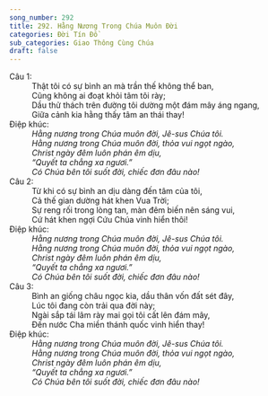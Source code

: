 ```yaml
---
song_number: 292
title: 292. Hằng Nương Trong Chúa Muôn Đời
categories: Đời Tín Đồ
sub_categories: Giao Thông Cùng Chúa
draft: false
---
```

<dl><dt>Câu 1:</dt><dd data-verse="1">Thật tôi có sự bình an mà trần thế không thể ban, <br/>Cũng không ai đoạt khỏi tâm tôi rày; <br/>Dầu thử thách trên đường tôi dường một đám mây áng ngang, <br/>Giữa cảnh kia hằng thấy tâm an thái thay! </dd><dt>Điệp khúc:</dt><dd data-chorus="1"><em>Hằng nương trong Chúa muôn đời, Jê-sus Chúa tôi. <br/>Hằng nương trong Chúa muôn đời, thỏa vui ngọt ngào, <br/>Christ ngày đêm luôn phán êm dịu, <br/>“Quyết ta chẳng xa ngươi.” <br/>Có Chúa bên tôi suốt đời, chiếc đơn đâu nào! </em></dd><dt>Câu 2:</dt><dd data-verse="2">Từ khi có sự bình an dịu dàng đến tâm của tôi, <br/>Cả thế gian dường hát khen Vua Trời; <br/>Sự reng rối trong lòng tan, màn đêm biến nên sáng vui, <br/>Cứ hát khen ngợi Cứu Chúa vinh hiển thôi! </dd><dt>Điệp khúc:</dt><dd data-chorus="1"><em>Hằng nương trong Chúa muôn đời, Jê-sus Chúa tôi. <br/>Hằng nương trong Chúa muôn đời, thỏa vui ngọt ngào, <br/>Christ ngày đêm luôn phán êm dịu, <br/>“Quyết ta chẳng xa ngươi.” <br/>Có Chúa bên tôi suốt đời, chiếc đơn đâu nào! </em></dd><dt>Câu 3:</dt><dd data-verse="3">Bình an giống châu ngọc kia, dầu thân vốn đất sét đây, <br/>Lúc tôi đang còn trải qua đời này; <br/>Ngài sắp tái lâm rày mai gọi tôi cất lên đám mây, <br/>Đến nước Cha miền thánh quốc vinh hiển thay! </dd><dt>Điệp khúc:</dt><dd data-chorus="1"><em>Hằng nương trong Chúa muôn đời, Jê-sus Chúa tôi. <br/>Hằng nương trong Chúa muôn đời, thỏa vui ngọt ngào, <br/>Christ ngày đêm luôn phán êm dịu, <br/>“Quyết ta chẳng xa ngươi.” <br/>Có Chúa bên tôi suốt đời, chiếc đơn đâu nào! </em></dd></dl>
